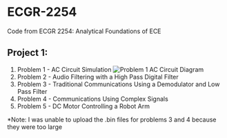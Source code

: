 # ECGR-2254
Code from ECGR 2254: Analytical Foundations of ECE

## Project 1:
1. Problem 1 - AC Circuit Simulation
![Problem 1 AC Circuit Diagram](C:\Users\lolob\OneDrive\Pictures\Screenshots\Problem_1_Circuit?raw=true "Title")
2. Problem 2 - Audio Filtering with a High Pass Digital Filter
3. Problem 3 - Traditional Communications Using a Demodulator and Low Pass Filter
4. Problem 4 - Communications Using Complex Signals
5. Problem 5 - DC Motor Controlling a Robot Arm

*Note: I was unable to upload the .bin files for problems 3 and 4 because they were too large
